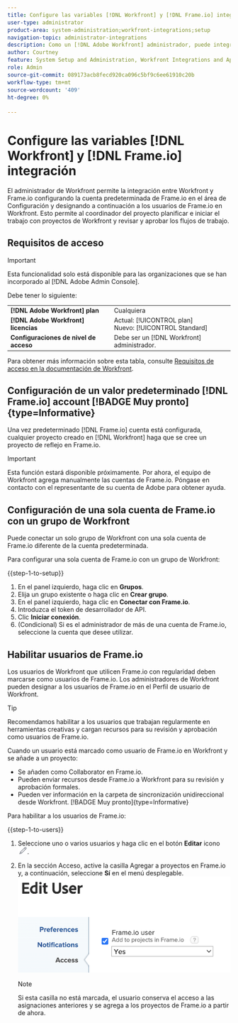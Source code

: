 ```yaml
---
title: Configure las variables [!DNL Workfront] y [!DNL Frame.io] integración
user-type: administrator
product-area: system-administration;workfront-integrations;setup
navigation-topic: administrator-integrations
description: Como un [!DNL Adobe Workfront] administrador, puede integrar [!DNL Workfront] con [!DNL Frame.io] y proporciona a su organización una forma sencilla de revisar y aprobar recursos.
author: Courtney
feature: System Setup and Administration, Workfront Integrations and Apps
role: Admin
source-git-commit: 089173acb8fecd920ca096c5bf9c6ee61910c20b
workflow-type: tm+mt
source-wordcount: '409'
ht-degree: 0%

---
```



# Configure las variables [!DNL Workfront] y [!DNL Frame.io] integración

El administrador de Workfront permite la integración entre Workfront y Frame.io configurando la cuenta predeterminada de Frame.io en el área de Configuración y designando a continuación a los usuarios de Frame.io en Workfront. Esto permite al coordinador del proyecto planificar e iniciar el trabajo con proyectos de Workfront y revisar y aprobar los flujos de trabajo.


## Requisitos de acceso

>[!IMPORTANT]
>
>Esta funcionalidad solo está disponible para las organizaciones que se han incorporado al [!DNL Adobe Admin Console].

Debe tener lo siguiente:

<table>
  <tr>
   <td><strong>[!DNL Adobe Workfront] plan</strong>
   </td>
   <td>Cualquiera
   </td>
  </tr>
  <tr>
   <td><strong>[!DNL Adobe Workfront] licencias</strong>
   </td>
   <td>Actual: [!UICONTROL plan] <br>
   Nuevo: [!UICONTROL Standard]
   </td>
  </tr>

<tr>
   <td><strong>Configuraciones de nivel de acceso</strong>
   </td>
   <td>Debe ser un [!DNL Workfront] administrador.
   </td>
  </tr>

</table>

Para obtener más información sobre esta tabla, consulte [Requisitos de acceso en la documentación de Workfront](/help/quicksilver/administration-and-setup/add-users/access-levels-and-object-permissions/access-level-requirements-in-documentation.md).


## Configuración de un valor predeterminado [!DNL Frame.io] account [!BADGE Muy pronto]{type=Informative}

Una vez predeterminado [!DNL Frame.io] cuenta está configurada, cualquier proyecto creado en [!DNL Workfront] haga que se cree un proyecto de reflejo en Frame.io.

>[!IMPORTANT]
>
>Esta función estará disponible próximamente. Por ahora, el equipo de Workfront agrega manualmente las cuentas de Frame.io. Póngase en contacto con el representante de su cuenta de Adobe para obtener ayuda.

## Configuración de una sola cuenta de Frame.io con un grupo de Workfront

Puede conectar un solo grupo de Workfront con una sola cuenta de Frame.io diferente de la cuenta predeterminada.

Para configurar una sola cuenta de Frame.io con un grupo de Workfront:

{{step-1-to-setup}}

1. En el panel izquierdo, haga clic en **Grupos**.
1. Elija un grupo existente o haga clic en **Crear grupo**.
1. En el panel izquierdo, haga clic en **Conectar con Frame.io**.
1. Introduzca el token de desarrollador de API.
1. Clic **Iniciar conexión**.
1. (Condicional) Si es el administrador de más de una cuenta de Frame.io, seleccione la cuenta que desee utilizar.

## Habilitar usuarios de Frame.io

Los usuarios de Workfront que utilicen Frame.io con regularidad deben marcarse como usuarios de Frame.io. Los administradores de Workfront pueden designar a los usuarios de Frame.io en el Perfil de usuario de Workfront.

>[!TIP]
>
>Recomendamos habilitar a los usuarios que trabajan regularmente en herramientas creativas y cargan recursos para su revisión y aprobación como usuarios de Frame.io.

Cuando un usuario está marcado como usuario de Frame.io en Workfront y se añade a un proyecto:

* Se añaden como Collaborator en Frame.io. <!--do we need to be more explicit about a frame license being provisioned for them?-->
* Pueden enviar recursos desde Frame.io a Workfront para su revisión y aprobación formales.
* Pueden ver información en la carpeta de sincronización unidireccional desde Workfront. [!BADGE Muy pronto]{type=Informative}

Para habilitar a los usuarios de Frame.io:

{{step-1-to-users}}

1. Seleccione uno o varios usuarios y haga clic en el botón **Editar** icono ![](assets/edit-icon.png).
1. En la sección Acceso, active la casilla Agregar a proyectos en Frame.io y, a continuación, seleccione **Sí** en el menú desplegable.
   ![](assets/add-to-frame-project.png)

   >[!NOTE]
   >
   >Si esta casilla no está marcada, el usuario conserva el acceso a las asignaciones anteriores y se agrega a los proyectos de Frame.io a partir de ahora.<!-- If the user is deactivated, they lose all access to previous assignments and are removed from the Frame.io account.-->

